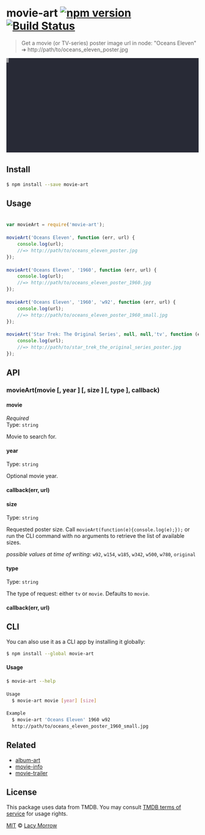 # movie-art [![npm version](https://badge.fury.io/js/movie-art.svg)](https://badge.fury.io/js/movie-art) [![Build Status](https://travis-ci.org/lacymorrow/movie-art.svg?branch=master)](https://travis-ci.org/lacymorrow/movie-art)

> Get a movie (or TV-series) poster image url in node: "Oceans Eleven" ➔ http://path/to/oceans_eleven_poster.jpg

[![movie-art](demo.svg)]()


## Install

```bash
$ npm install --save movie-art
```


## Usage

```js

var movieArt = require('movie-art');

movieArt('Oceans Eleven', function (err, url) {
    console.log(url);
    //=> http://path/to/oceans_eleven_poster.jpg
});

movieArt('Oceans Eleven', '1960', function (err, url) {
    console.log(url);
    //=> http://path/to/oceans_eleven_poster_1960.jpg
});

movieArt('Oceans Eleven', '1960', 'w92', function (err, url) {
    console.log(url);
    //=> http://path/to/oceans_eleven_poster_1960_small.jpg
});

movieArt('Star Trek: The Original Series', null, null,'tv', function (err, url) {
    console.log(url);
    //=> http://path/to/star_trek_the_original_series_poster.jpg
});

```

## API

### movieArt(movie [, year ] [, size ] [, type ], callback)

#### movie

*Required*  
Type: `string`

Movie to search for.


#### year

Type: `string` 

Optional movie year.

#### callback(err, url)


#### size

Type: `string` 

Requested poster size. 
Call `movieArt(function(e){console.log(e);});` or run the CLI command with no arguments to retrieve the list of available sizes.

*possible values at time of writing:* `w92`, `w154`, `w185`, `w342`, `w500`, `w780`, `original`

#### type

Type: `string`

The type of request: either `tv` or `movie`. Defaults to `movie`.


#### callback(err, url)


## CLI

You can also use it as a CLI app by installing it globally:

```bash
$ npm install --global movie-art
```

#### Usage

```bash
$ movie-art --help

Usage
  $ movie-art movie [year] [size]

Example
  $ movie-art 'Oceans Eleven' 1960 w92
  http://path/to/oceans_eleven_poster_1960_small.jpg
```


## Related

* [album-art](https://github.com/lacymorrow/album-art)
* [movie-info](https://github.com/lacymorrow/movie-info)
* [movie-trailer](https://github.com/lacymorrow/movie-trailer)


## License

This package uses data from TMDB. You may consult [TMDB terms of service](https://www.themoviedb.org/documentation/api/terms-of-use) for usage rights.

[MIT](http://opensource.org/licenses/MIT) © [Lacy Morrow](http://lacymorrow.com)
